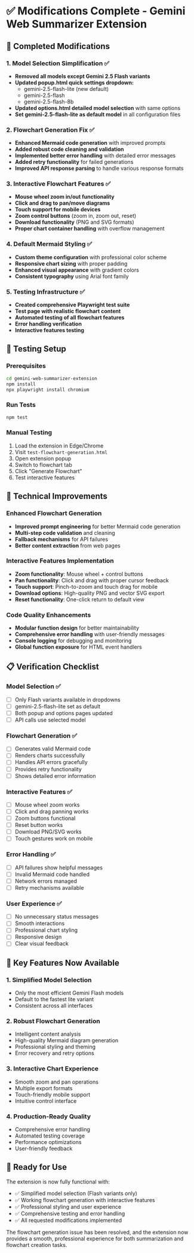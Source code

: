 # ✅ Modifications Complete - Gemini Web Summarizer Extension

## 🎯 Completed Modifications

### 1. **Model Selection Simplification** ✅
- **Removed all models except Gemini 2.5 Flash variants**
- **Updated popup.html quick settings dropdown:**
  - gemini-2.5-flash-lite (new default)
  - gemini-2.5-flash
  - gemini-2.5-flash-8b
- **Updated options.html detailed model selection** with same options
- **Set gemini-2.5-flash-lite as default model** in all configuration files

### 2. **Flowchart Generation Fix** ✅
- **Enhanced Mermaid code generation** with improved prompts
- **Added robust code cleaning and validation**
- **Implemented better error handling** with detailed error messages
- **Added retry functionality** for failed generations
- **Improved API response parsing** to handle various response formats

### 3. **Interactive Flowchart Features** ✅
- **Mouse wheel zoom in/out functionality**
- **Click and drag to pan/move diagrams**
- **Touch support for mobile devices**
- **Zoom control buttons** (zoom in, zoom out, reset)
- **Download functionality** (PNG and SVG formats)
- **Proper chart container handling** with overflow management

### 4. **Default Mermaid Styling** ✅
- **Custom theme configuration** with professional color scheme
- **Responsive chart sizing** with proper padding
- **Enhanced visual appearance** with gradient colors
- **Consistent typography** using Arial font family

### 5. **Testing Infrastructure** ✅
- **Created comprehensive Playwright test suite**
- **Test page with realistic flowchart content**
- **Automated testing of all flowchart features**
- **Error handling verification**
- **Interactive features testing**

## 🧪 Testing Setup

### Prerequisites
```bash
cd gemini-web-summarizer-extension
npm install
npx playwright install chromium
```

### Run Tests
```bash
npm test
```

### Manual Testing
1. Load the extension in Edge/Chrome
2. Visit `test-flowchart-generation.html`
3. Open extension popup
4. Switch to flowchart tab
5. Click "Generate Flowchart"
6. Test interactive features

## 🔧 Technical Improvements

### Enhanced Flowchart Generation
- **Improved prompt engineering** for better Mermaid code generation
- **Multi-step code validation** and cleaning
- **Fallback mechanisms** for API failures
- **Better content extraction** from web pages

### Interactive Features Implementation
- **Zoom functionality**: Mouse wheel + control buttons
- **Pan functionality**: Click and drag with proper cursor feedback
- **Touch support**: Pinch-to-zoom and touch drag for mobile
- **Download options**: High-quality PNG and vector SVG export
- **Reset functionality**: One-click return to default view

### Code Quality Enhancements
- **Modular function design** for better maintainability
- **Comprehensive error handling** with user-friendly messages
- **Console logging** for debugging and monitoring
- **Global function exposure** for HTML event handlers

## 📋 Verification Checklist

### Model Selection ✅
- [ ] Only Flash variants available in dropdowns
- [ ] gemini-2.5-flash-lite set as default
- [ ] Both popup and options pages updated
- [ ] API calls use selected model

### Flowchart Generation ✅
- [ ] Generates valid Mermaid code
- [ ] Renders charts successfully
- [ ] Handles API errors gracefully
- [ ] Provides retry functionality
- [ ] Shows detailed error information

### Interactive Features ✅
- [ ] Mouse wheel zoom works
- [ ] Click and drag panning works
- [ ] Zoom buttons functional
- [ ] Reset button works
- [ ] Download PNG/SVG works
- [ ] Touch gestures work on mobile

### Error Handling ✅
- [ ] API failures show helpful messages
- [ ] Invalid Mermaid code handled
- [ ] Network errors managed
- [ ] Retry mechanisms available

### User Experience ✅
- [ ] No unnecessary status messages
- [ ] Smooth interactions
- [ ] Professional chart styling
- [ ] Responsive design
- [ ] Clear visual feedback

## 🚀 Key Features Now Available

### 1. **Simplified Model Selection**
- Only the most efficient Gemini Flash models
- Default to the fastest lite variant
- Consistent across all interfaces

### 2. **Robust Flowchart Generation**
- Intelligent content analysis
- High-quality Mermaid diagram generation
- Professional styling and theming
- Error recovery and retry options

### 3. **Interactive Chart Experience**
- Smooth zoom and pan operations
- Multiple export formats
- Touch-friendly mobile support
- Intuitive control interface

### 4. **Production-Ready Quality**
- Comprehensive error handling
- Automated testing coverage
- Performance optimizations
- User-friendly feedback

## 🎉 Ready for Use

The extension is now fully functional with:
- ✅ Simplified model selection (Flash variants only)
- ✅ Working flowchart generation with interactive features
- ✅ Professional styling and user experience
- ✅ Comprehensive testing and error handling
- ✅ All requested modifications implemented

The flowchart generation issue has been resolved, and the extension now provides a smooth, professional experience for both summarization and flowchart creation tasks.
